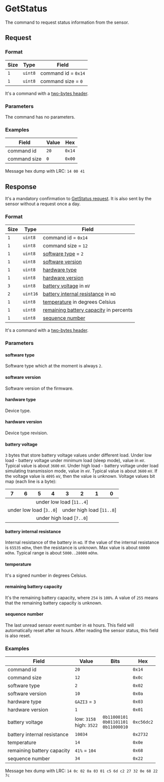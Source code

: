 # GetStatus

The command to request status information from the sensor.


## Request

### Format

| Size | Type    | Field               |
| ---- | ------- | ------------------- |
| `1`  | `uint8` | command id = `0x14` |
| `1`  | `uint8` | command size = `0`  |

It's a command with a [two-bytes header](../message.md#command-with-a-two-bytes-header).

### Parameters

The command has no parameters.

### Examples

| Field        | Value | Hex    |
| ------------ | ----- | ------ |
| command id   | `20`  | `0x14` |
| command size | `0`   | `0x00` |

Message hex dump with LRC: `14 00 41`


## Response

It's a mandatory confirmation to [GetStatus request](./GetStatus.md#request).
It is also sent by the sensor without a request once a day.

### Format

| Size | Type     | Field                                                                 |
| ---- | -------- | --------------------------------------------------------------------- |
| `1`  | `uint8`  | command id = `0x14`                                                   |
| `1`  | `uint8`  | command size = `12`                                                   |
| `1`  | `uint8`  | [software type](#software-type) = `2`                                 |
| `1`  | `uint8`  | [software version](#software-version)                                 |
| `1`  | `uint8`  | [hardware type](#hardware-type)                                       |
| `1`  | `uint8`  | [hardware version](#hardware-version)                                 |
| `3`  | `uint8`  | [battery voltage](#battery-voltage) in `mV`                           |
| `2`  | `uint16` | [battery internal resistance](#battery-internal-resistance) in `mΩ`   |
| `1`  | `uint8`  | [temperature](#temperature) in degrees Celsius                        |
| `1`  | `uint8`  | [remaining battery capacity](#remaining-battery-capacity) in percents |
| `1`  | `uint8`  | [sequence number](#sequence-number)                                   |

It's a command with a [two-bytes header](../message.md#command-with-a-two-bytes-header).

### Parameters

#### **software type**

Software type which at the moment is always `2`.

#### **software version**

Software version of the firmware.

#### **hardware type**

Device type.

#### **hardware version**

Device type revision.

#### **battery voltage**

`3` bytes that store battery voltage values under different load.
Under low load - battery voltage under minimum load (sleep mode), value in `mV`. Typical value is about `3600` `mV`.
Under high load - battery voltage under load simulating transmission mode, value in `mV`. Typical value is about `3600` `mV`.
If the voltage value is `4095` `mV`, then the value is unknown.
Voltage values bit map (each line is a byte):

<table>
    <thead>
        <tr>
            <th>7</th>
            <th>6</th>
            <th>5</th>
            <th>4</th>
            <th>3</th>
            <th>2</th>
            <th>1</th>
            <th>0</th>
        </tr>
    </thead>
    <tbody>
        <tr>
            <td colspan="8" align="center">under low load [<code>11..4</code>]</td>
        </tr>
        <tr>
            <td colspan="4" align="center">under low load [<code>3..0</code>]</td>
            <td colspan="4" align="center">under high load [<code>11..8</code>]</td>
        </tr>
        <tr>
            <td colspan="8" align="center">under high load [<code>7..0</code>]</td>
        </tr>
    </tbody>
</table>

#### **battery internal resistance**

Internal resistance of the battery in `mΩ`.
If the value of the internal resistance is `65535` `mOhm`, then the resistance is unknown.
Max value is about `60000` `mOhm`. Typical range is about `5000..28000` `mOhm`.

#### **temperature**

It's a signed number in degrees Celsius.

#### **remaining battery capacity**

It's the remaining battery capacity, where `254` is `100%`.
A value of `255` means that the remaining battery capacity is unknown.

#### **sequence number**

The last unread sensor event number in `48` hours.
This field will automatically reset after `48` hours.
After reading the sensor status, this field is also reset.

### Examples

| Field                       | Value                          | Bits                                               | Hex        |
| --------------------------- | ------------------------------ | -------------------------------------------------- | ---------- |
| command id                  | `20`                           |                                                    | `0x14`     |
| command size                | `12`                           |                                                    | `0x0c`     |
| software type               | `2`                            |                                                    | `0x02`     |
| software version            | `10`                           |                                                    | `0x0a`     |
| hardware type               | `GAZI3` = `3`                  |                                                    | `0x03`     |
| hardware version            | `1`                            |                                                    | `0x01`     |
| battery voltage             | low: `3158` <br/> high: `3522` | `0b11000101` <br/> `0b01101101` <br/> `0b11000010` | `0xc56dc2` |
| battery internal resistance | `10034`                        |                                                    | `0x2732`   |
| temperature                 | `14`                           |                                                    | `0x0e`     |
| remaining battery capacity  | `41%` = `104`                  |                                                    | `0x68`     |
| sequence number             | `34`                           |                                                    | `0x22`     |

Message hex dump with LRC: `14 0c 02 0a 03 01 c5 6d c2 27 32 0e 68 22 7c`
